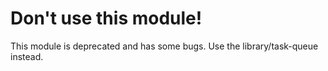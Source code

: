 # Don't use this module!

This module is deprecated and has some bugs. Use the library/task-queue instead.
